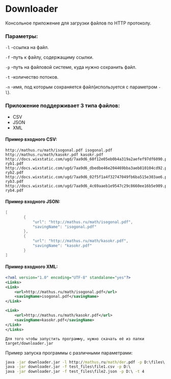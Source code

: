 # Downloader
Консольное приложение для загрузки файлов по HTTP протоколу.

### Параметры:
```-l``` -ссылка на файл.

```-f``` -путь к файлу, содержащиму ссылки.

```-p``` -путь на файловой системе, куда нужно сохранить файл.

```-t``` -количество потоков.

```-n``` -имя, под которым сохраняется файл(используется с параметром ```-l```).

### Приложение поддерживает 3 типа файлов:
+ CSV
+ JSON
+ XML

#### Пример входного CSV:

```csv
http://mathus.ru/math/isogonal.pdf isogonal.pdf
http://mathus.ru/math/kasokr.pdf kasokr.pdf
http://docs.wixstatic.com/ugd/7aa9d6_60f12e05eb0b4a319a2aefef97df6090.pdf ryb1.pdf
http://docs.wixstatic.com/ugd/7aa9d6_dbedbe46e204469bba3aeb810104cd92.pdf ryb2.pdf
http://docs.wixstatic.com/ugd/7aa9d6_02f5f1a4f32747049fb6ba515e303ae6.pdf ryb3.pdf
http://docs.wixstatic.com/ugd/7aa9d6_4c69aaeb1e9547c29c8660ee16b5e909.pdf ryb4.pdf
```
#### Пример входного JSON:

```java
[
        {
            "url": "http://mathus.ru/math/isogonal.pdf",
            "savingName": "isogonal.pdf"
        },
        {
            "url": "http://mathus.ru/math/kasokr.pdf",
            "savingName": "kasokr.pdf" 
        }
]
```

#### Пример входного XML:

```xml
<?xml version="1.0" encoding="UTF-8" standalone="yes"?>
<Links>
<Link>
    <url>http://mathus.ru/math/isogonal.pdf</url>
    <savingName>isogonal.pdf</savingName>
</Link>

<Link>
    <url>http://mathus.ru/math/kasokr.pdf</url>
    <savingName>kasokr.pdf</savingName>
</Link>
</Links>
```

```
Для того чтобы запустить программу, нужно скачать её из папки target/downloader.jar
```
Пример запуска программы с различными параметрами:
```cmd
java -jar downloader.jar -l http://mathus.ru/math/der.pdf -p D:\files\ -n derivate.pdf
java -jar downloader.jar -f test_files\file1.csv -p D:\
java -jar downloader.jar -f test_files\file2.json -p D:\ -t 4
```
